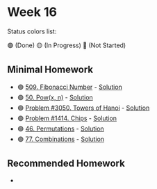 # Week 16

Status colors list:

🟢 (Done)
🟡 (In Progress)
🔴 (Not Started)

## Minimal Homework

- 🟢 [509. Fibonacci Number](https://leetcode.com/problems/fibonacci-number/description/) - [Solution](FibonacciNumber.java)
- 🟢 [50. Pow(x, n)](https://leetcode.com/problems/powx-n/description/) - [Solution](Pow(x,n).java)
- 🟢 [Problem #3050. Towers of Hanoi](https://informatics.msk.ru/mod/statements/view.php?id=2550#1) - [Solution](TowerOfHanoi.java)
- 🟢 [Problem #1414. Chips](https://informatics.msk.ru/mod/statements/view.php?id=268&chapterid=1414#1) - [Solution](Chips.java)
- 🟢 [46. Permutations](https://leetcode.com/problems/permutations/description/) - [Solution]()
- 🟢 [77. Combinations](https://leetcode.com/problems/combinations/) - [Solution](Combinations.java)


## Recommended Homework

- 
